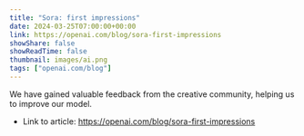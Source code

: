 ```yaml
---
title: "Sora: first impressions"
date: 2024-03-25T07:00:00+00:00
link: https://openai.com/blog/sora-first-impressions
showShare: false
showReadTime: false
thumbnail: images/ai.png
tags: ["openai.com/blog"]
---
```

We have gained valuable feedback from the creative community, helping us to improve our model.

- Link to article: https://openai.com/blog/sora-first-impressions